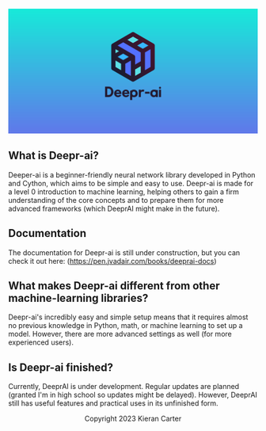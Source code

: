 ![](images/read_me-header.png)
## What is Deepr-ai?
Deeper-ai is a beginner-friendly neural network library developed in Python and Cython, which aims to be simple and easy to use. Deepr-ai is made for a level 0 introduction to machine learning, helping others to gain a firm understanding of the core concepts and to prepare them for more advanced frameworks (which DeeprAI might make in the future).
## Documentation
The documentation for Deepr-ai is still under construction, but you can check it out here:
(https://pen.jvadair.com/books/deeprai-docs)
## What makes Deepr-ai different from other machine-learning libraries?
Deepr-ai's incredibly easy and simple setup means that it requires almost no previous knowledge in Python, math, or machine learning to set up a model. However, there are more advanced settings as well (for more experienced users).
## Is Deepr-ai finished?
Currently, DeeprAI is under development. Regular updates are planned (granted I'm in high school so updates might be delayed). However, DeeprAI still has useful features and practical uses in its unfinished form. 

<p align="center">
Copyright 2023 Kieran Carter
</p>
